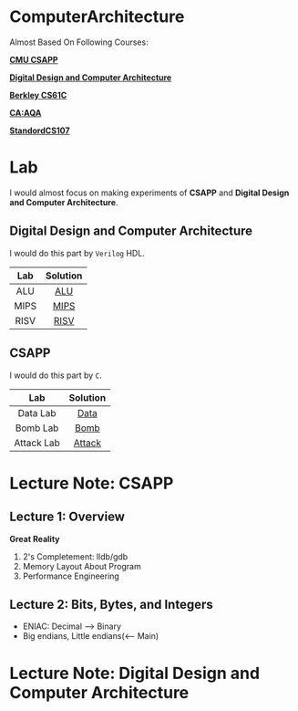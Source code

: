 # ComputerArchitecture

Almost Based On Following Courses:

[**CMU CSAPP**](http://csapp.cs.cmu.edu/3e/labs.html)

[**Digital Design and Computer Architecture**](https://safari.ethz.ch/digitaltechnik/spring2021/doku.php) 

[**Berkley CS61C**](https://cs61c.org/fa21/)

[**CA:AQA**](https://www.coursera.org/learn/comparch/home/welcome)

[**StandordCS107**](https://web.stanford.edu/class/archive/cs/cs107/cs107.1222/)


# Lab

I would almost focus on making experiments of **CSAPP** and **Digital Design and Computer Architecture**. 

## Digital Design and Computer Architecture

I would do this part by ```Verilog``` HDL.

|Lab|Solution|
|:--:|:--:|
|ALU|[ALU](./DigitalDesign/ALU)|
|MIPS|[MIPS]()|
|RISV|[RISV]()|


## CSAPP  

I would do this part by ```C```.

|Lab|Solution|
|:--:|:--:|
|Data Lab|[Data]()|
|Bomb Lab|[Bomb]()|
|Attack Lab|[Attack]()|



# Lecture Note: CSAPP

## Lecture 1: Overview

**Great Reality**

1. 2's Completement: lldb/gdb
2. Memory Layout About Program
3. Performance Engineering

## Lecture 2: Bits, Bytes, and Integers

- ENIAC: Decimal --> Binary
- Big endians, Little endians(<-- Main)


# Lecture Note: Digital Design and Computer Architecture